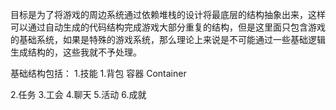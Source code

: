 目标是为了将游戏的周边系统通过依赖堆栈的设计将最底层的结构抽象出来，这样可以通过自动生成的代码结构完成游戏大部分重复的结构，但是这里面只包含游戏的基础系统，如果是特殊的游戏系统，那么理论上来说是不可能通过一些基础逻辑生成结构的，这些我就不予处理。

基础结构包括：
1.技能
1.背包
	容器 Container
	
2.任务
3.工会
4.聊天
5.活动
6.成就